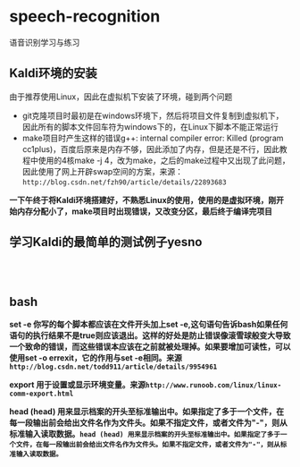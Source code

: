 # speech-recognition
语音识别学习与练习

## Kaldi环境的安装
由于推荐使用Linux，因此在虚拟机下安装了环境，碰到两个问题
+ git克隆项目时最初是在windows环境下，然后将项目文件复制到虚拟机下，因此所有的脚本文件回车符为windows下的，在Linux下脚本不能正常运行
+ make项目时产生这样的错误g++: internal compiler error: Killed (program cc1plus)，百度后原来是内存不够，因此添加了内存，但是还是不行，因此教程中使用的4核make -j 4，改为make，之后的make过程中又出现了此问题，因此使用了网上开辟swap空间的方案，来源：`http://blog.csdn.net/fzh90/article/details/22893683`

**一下午终于将Kaldi环境搭建好，不熟悉Linux的使用，使用的是虚拟环境，刚开始内存分配小了，make项目时出现错误，又改变分区，最后终于编译完项目**
## 学习Kaldi的最简单的测试例子yesno
</br>
</br>

## bash
**set -e 你写的每个脚本都应该在文件开头加上set -e,这句语句告诉bash如果任何语句的执行结果不是true则应该退出。这样的好处是防止错误像滚雪球般变大导致一个致命的错误，而这些错误本应该在之前就被处理掉。如果要增加可读性，可以使用set -o errexit，它的作用与set -e相同。来源`http://blog.csdn.net/todd911/article/details/9954961`**

**export 用于设置或显示环境变量。来源`http://www.runoob.com/linux/linux-comm-export.html`**

**head (head) 用来显示档案的开头至标准输出中。如果指定了多于一个文件，在每一段输出前会给出文件名作为文件头。如果不指定文件，或者文件为"-"，则从标准输入读取数据。`head (head) 用来显示档案的开头至标准输出中。如果指定了多于一个文件，在每一段输出前会给出文件名作为文件头。如果不指定文件，或者文件为"-"，则从标准输入读取数据。`**
